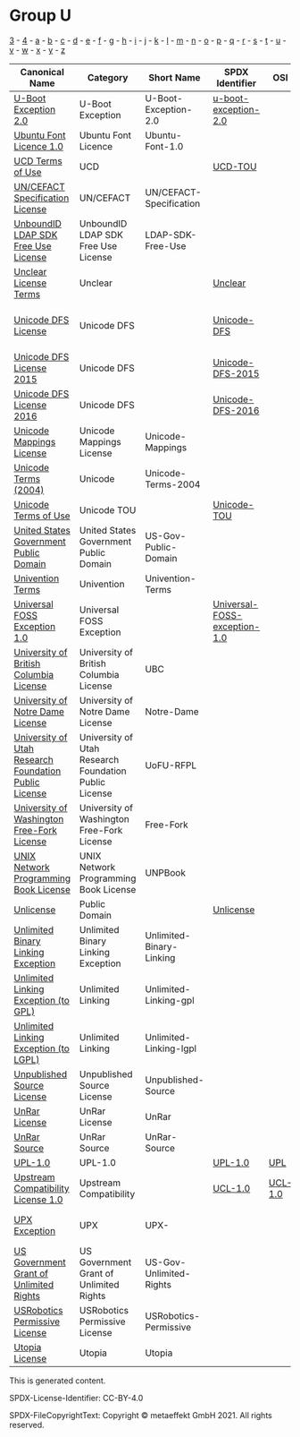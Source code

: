 # Group U

[3](../[3]/README.md) -
[4](../[4]/README.md) -
[a](../[a]/README.md) - 
[b](../[b]/README.md) - 
[c](../[c]/README.md) - 
[d](../[d]/README.md) - 
[e](../[e]/README.md) - 
[f](../[f]/README.md) - 
[g](../[g]/README.md) - 
[h](../[h]/README.md) - 
[i](../[i]/README.md) - 
[j](../[j]/README.md) - 
[k](../[k]/README.md) - 
[l](../[l]/README.md) - 
[m](../[m]/README.md) - 
[n](../[n]/README.md) - 
[o](../[o]/README.md) - 
[p](../[p]/README.md) - 
[q](../[q]/README.md) - 
[r](../[r]/README.md) - 
[s](../[s]/README.md) - 
[t](../[t]/README.md) - 
[u](../[u]/README.md) - 
[v](../[v]/README.md) - 
[w](../[w]/README.md) - 
[x](../[x]/README.md) - 
[y](../[y]/README.md) - 
[z](../[z]/README.md)

|Canonical Name|Category|Short Name|SPDX Identifier|OSI|ScanCode|Matched ScanCode|Type|
| --- | --- | --- | --- | --- | --- | --- | --- |
|[U-Boot Exception 2.0]([ub]/U-Boot-Exception-2.0.yaml)|U-Boot Exception|U-Boot-Exception-2.0|[u-boot-exception-2.0](https://spdx.org/licenses/preview/u-boot-exception-2.0.html)| | [u-boot-exception-2.0](https://github.com/nexB/scancode-toolkit/blob/develop/src/licensedcode/data/licenses/u-boot-exception-2.0.LICENSE) | [u-boot-exception-2.0](https://github.com/nexB/scancode-toolkit/blob/develop/src/licensedcode/data/licenses/u-boot-exception-2.0.LICENSE) |exception|
|[Ubuntu Font Licence 1.0]([ub]/Ubuntu-Font-Licence-1.0.yaml)|Ubuntu Font Licence|Ubuntu-Font-1.0| | | [ubuntu-font-1.0](https://github.com/nexB/scancode-toolkit/blob/develop/src/licensedcode/data/licenses/ubuntu-font-1.0.LICENSE) | [ubuntu-font-1.0](https://github.com/nexB/scancode-toolkit/blob/develop/src/licensedcode/data/licenses/ubuntu-font-1.0.LICENSE) |terms|
|[UCD Terms of Use]([uc]/UCD-Terms-of-Use.yaml)|UCD| |[UCD-TOU](https://spdx.org/licenses/preview/UCD-TOU.html)| | | [unicode-mappings](https://github.com/nexB/scancode-toolkit/blob/develop/src/licensedcode/data/licenses/unicode-mappings.LICENSE) |terms|
|[UN/CEFACT Specification License]([un]/UNCEFACT-Specification-License.yaml)|UN/CEFACT|UN/CEFACT-Specification| | | | [ietf](https://github.com/nexB/scancode-toolkit/blob/develop/src/licensedcode/data/licenses/ietf.LICENSE) |terms|
|[UnboundID LDAP SDK Free Use License]([un]/UnboundID-LDAP-SDK-Free-Use-License.yaml)|UnboundID LDAP SDK Free Use License|LDAP-SDK-Free-Use| | | [ldap-sdk-free-use](https://github.com/nexB/scancode-toolkit/blob/develop/src/licensedcode/data/licenses/ldap-sdk-free-use.LICENSE) | [ldap-sdk-free-use](https://github.com/nexB/scancode-toolkit/blob/develop/src/licensedcode/data/licenses/ldap-sdk-free-use.LICENSE) |terms|
|[Unclear License Terms]([un]/Unclear-License-Terms.yaml)|Unclear| |[Unclear](https://spdx.org/licenses/preview/Unclear.html)| | | |terms|
|[Unicode DFS License]([un]/Unicode-DFS-License.yaml)|Unicode DFS| |[Unicode-DFS](https://spdx.org/licenses/preview/Unicode-DFS.html)| | [unicode](https://github.com/nexB/scancode-toolkit/blob/develop/src/licensedcode/data/licenses/unicode.LICENSE), [unicode-data-software](https://github.com/nexB/scancode-toolkit/blob/develop/src/licensedcode/data/licenses/unicode-data-software.LICENSE) | [unicode](https://github.com/nexB/scancode-toolkit/blob/develop/src/licensedcode/data/licenses/unicode.LICENSE) |terms|
|[Unicode DFS License 2015]([un]/Unicode-DFS-License-2015.yaml)|Unicode DFS| |[Unicode-DFS-2015](https://spdx.org/licenses/preview/Unicode-DFS-2015.html)| | [unicode-dfs-2015](https://github.com/nexB/scancode-toolkit/blob/develop/src/licensedcode/data/licenses/unicode-dfs-2015.LICENSE) | [unicode-dfs-2015](https://github.com/nexB/scancode-toolkit/blob/develop/src/licensedcode/data/licenses/unicode-dfs-2015.LICENSE) |terms|
|[Unicode DFS License 2016]([un]/Unicode-DFS-License-2016.yaml)|Unicode DFS| |[Unicode-DFS-2016](https://spdx.org/licenses/preview/Unicode-DFS-2016.html)| | [unicode-dfs-2016](https://github.com/nexB/scancode-toolkit/blob/develop/src/licensedcode/data/licenses/unicode-dfs-2016.LICENSE) | [unicode-dfs-2016](https://github.com/nexB/scancode-toolkit/blob/develop/src/licensedcode/data/licenses/unicode-dfs-2016.LICENSE) |terms|
|[Unicode Mappings License]([un]/Unicode-Mappings-License.yaml)|Unicode Mappings License|Unicode-Mappings| | | [unicode-mappings](https://github.com/nexB/scancode-toolkit/blob/develop/src/licensedcode/data/licenses/unicode-mappings.LICENSE) | [unicode-mappings](https://github.com/nexB/scancode-toolkit/blob/develop/src/licensedcode/data/licenses/unicode-mappings.LICENSE) |terms|
|[Unicode Terms (2004)]([un]/Unicode-Terms-(2004).yaml)|Unicode|Unicode-Terms-2004| | | | [unicode-mappings](https://github.com/nexB/scancode-toolkit/blob/develop/src/licensedcode/data/licenses/unicode-mappings.LICENSE) |terms|
|[Unicode Terms of Use]([un]/Unicode-Terms-of-Use.yaml)|Unicode TOU| |[Unicode-TOU](https://spdx.org/licenses/preview/Unicode-TOU.html)| | [unicode-tou](https://github.com/nexB/scancode-toolkit/blob/develop/src/licensedcode/data/licenses/unicode-tou.LICENSE) | [unicode-tou](https://github.com/nexB/scancode-toolkit/blob/develop/src/licensedcode/data/licenses/unicode-tou.LICENSE) |terms|
|[United States Government Public Domain]([un]/United-States-Government-Public-Domain.yaml)|United States Government Public Domain|US-Gov-Public-Domain| | | [us-govt-public-domain](https://github.com/nexB/scancode-toolkit/blob/develop/src/licensedcode/data/licenses/us-govt-public-domain.LICENSE) | [us-govt-public-domain](https://github.com/nexB/scancode-toolkit/blob/develop/src/licensedcode/data/licenses/us-govt-public-domain.LICENSE) |terms|
|[Univention Terms]([un]/Univention-Terms.yaml)|Univention|Univention-Terms| | | | [unknown](https://github.com/nexB/scancode-toolkit/blob/develop/src/licensedcode/data/licenses/unknown.LICENSE) |terms|
|[Universal FOSS Exception 1.0]([un]/Universal-FOSS-Exception-1.0.yaml)|Universal FOSS Exception| |[Universal-FOSS-exception-1.0](https://spdx.org/licenses/preview/Universal-FOSS-exception-1.0.html)| | [universal-foss-exception-1.0](https://github.com/nexB/scancode-toolkit/blob/develop/src/licensedcode/data/licenses/universal-foss-exception-1.0.LICENSE) | [universal-foss-exception-1.0](https://github.com/nexB/scancode-toolkit/blob/develop/src/licensedcode/data/licenses/universal-foss-exception-1.0.LICENSE) |exception|
|[University of British Columbia License]([un]/University-of-British-Columbia-License.yaml)|University of British Columbia License|UBC| | | [ubc](https://github.com/nexB/scancode-toolkit/blob/develop/src/licensedcode/data/licenses/ubc.LICENSE) | [ubc](https://github.com/nexB/scancode-toolkit/blob/develop/src/licensedcode/data/licenses/ubc.LICENSE) |terms|
|[University of Notre Dame License]([un]/University-of-Notre-Dame-License.yaml)|University of Notre Dame License|Notre-Dame| | | [notre-dame](https://github.com/nexB/scancode-toolkit/blob/develop/src/licensedcode/data/licenses/notre-dame.LICENSE) | [notre-dame](https://github.com/nexB/scancode-toolkit/blob/develop/src/licensedcode/data/licenses/notre-dame.LICENSE) |terms|
|[University of Utah Research Foundation Public License]([un]/University-of-Utah-Research-Foundation-Public-License.yaml)|University of Utah Research Foundation Public License|UoFU-RFPL| | | [uofu-rfpl](https://github.com/nexB/scancode-toolkit/blob/develop/src/licensedcode/data/licenses/uofu-rfpl.LICENSE) | [uofu-rfpl](https://github.com/nexB/scancode-toolkit/blob/develop/src/licensedcode/data/licenses/uofu-rfpl.LICENSE) |terms|
|[University of Washington Free-Fork License]([un]/University-of-Washington-Free-Fork-License.yaml)|University of Washington Free-Fork License|Free-Fork| | | [free-fork](https://github.com/nexB/scancode-toolkit/blob/develop/src/licensedcode/data/licenses/free-fork.LICENSE) | [free-fork](https://github.com/nexB/scancode-toolkit/blob/develop/src/licensedcode/data/licenses/free-fork.LICENSE) |terms|
|[UNIX Network Programming Book License]([un]/UNIX-Network-Programming-Book-License.yaml)|UNIX Network Programming Book License|UNPBook| | | [unpbook](https://github.com/nexB/scancode-toolkit/blob/develop/src/licensedcode/data/licenses/unpbook.LICENSE) | [unpbook](https://github.com/nexB/scancode-toolkit/blob/develop/src/licensedcode/data/licenses/unpbook.LICENSE) |terms|
|[Unlicense]([un]/Unlicense.yaml)|Public Domain| |[Unlicense](https://spdx.org/licenses/preview/Unlicense.html)| | [unlicense](https://github.com/nexB/scancode-toolkit/blob/develop/src/licensedcode/data/licenses/unlicense.LICENSE) | [unlicense](https://github.com/nexB/scancode-toolkit/blob/develop/src/licensedcode/data/licenses/unlicense.LICENSE) |terms|
|[Unlimited Binary Linking Exception]([un]/Unlimited-Binary-Linking-Exception.yaml)|Unlimited Binary Linking Exception|Unlimited-Binary-Linking| | | [unlimited-binary-linking](https://github.com/nexB/scancode-toolkit/blob/develop/src/licensedcode/data/licenses/unlimited-binary-linking.LICENSE) | [unlimited-binary-linking](https://github.com/nexB/scancode-toolkit/blob/develop/src/licensedcode/data/licenses/unlimited-binary-linking.LICENSE) |exception|
|[Unlimited Linking Exception (to GPL)]([un]/Unlimited-Linking-Exception-(to-GPL).yaml)|Unlimited Linking|Unlimited-Linking-gpl| | | [unlimited-linking-exception-gpl](https://github.com/nexB/scancode-toolkit/blob/develop/src/licensedcode/data/licenses/unlimited-linking-exception-gpl.LICENSE) | |exception|
|[Unlimited Linking Exception (to LGPL)]([un]/Unlimited-Linking-Exception-(to-LGPL).yaml)|Unlimited Linking|Unlimited-Linking-lgpl| | | [unlimited-linking-exception-lgpl](https://github.com/nexB/scancode-toolkit/blob/develop/src/licensedcode/data/licenses/unlimited-linking-exception-lgpl.LICENSE) | |terms|
|[Unpublished Source License]([un]/Unpublished-Source-License.yaml)|Unpublished Source License|Unpublished-Source| | | [unpublished-source](https://github.com/nexB/scancode-toolkit/blob/develop/src/licensedcode/data/licenses/unpublished-source.LICENSE) | [unpublished-source](https://github.com/nexB/scancode-toolkit/blob/develop/src/licensedcode/data/licenses/unpublished-source.LICENSE) |terms|
|[UnRar License]([un]/UnRar-License.yaml)|UnRar License|UnRar| | | [unrar](https://github.com/nexB/scancode-toolkit/blob/develop/src/licensedcode/data/licenses/unrar.LICENSE) | [unrar](https://github.com/nexB/scancode-toolkit/blob/develop/src/licensedcode/data/licenses/unrar.LICENSE) |terms|
|[UnRar Source]([un]/UnRar-Source.yaml)|UnRar Source|UnRar-Source| | | | |terms|
|[UPL-1.0]([up]/UPL-1.0.yaml)|UPL-1.0| |[UPL-1.0](https://spdx.org/licenses/preview/UPL-1.0.html)| [UPL](https://opensource.org/licenses/UPL) | [upl-1.0](https://github.com/nexB/scancode-toolkit/blob/develop/src/licensedcode/data/licenses/upl-1.0.LICENSE) | [upl-1.0](https://github.com/nexB/scancode-toolkit/blob/develop/src/licensedcode/data/licenses/upl-1.0.LICENSE) |terms|
|[Upstream Compatibility License 1.0]([up]/Upstream-Compatibility-License-1.0.yaml)|Upstream Compatibility| |[UCL-1.0](https://spdx.org/licenses/preview/UCL-1.0.html)| [UCL-1.0](https://opensource.org/licenses/UCL-1.0) | [ucl-1.0](https://github.com/nexB/scancode-toolkit/blob/develop/src/licensedcode/data/licenses/ucl-1.0.LICENSE) | [ucl-1.0](https://github.com/nexB/scancode-toolkit/blob/develop/src/licensedcode/data/licenses/ucl-1.0.LICENSE) |terms|
|[UPX Exception]([up]/UPX-Exception.yaml)|UPX|UPX-| | | [upx-exception-2.0-plus](https://github.com/nexB/scancode-toolkit/blob/develop/src/licensedcode/data/licenses/upx-exception-2.0-plus.LICENSE) | |exception|
|[US Government Grant of Unlimited Rights]([us]/US-Government-Grant-of-Unlimited-Rights.yaml)|US Government Grant of Unlimited Rights|US-Gov-Unlimited-Rights| | | [us-govt-unlimited-rights](https://github.com/nexB/scancode-toolkit/blob/develop/src/licensedcode/data/licenses/us-govt-unlimited-rights.LICENSE) | [us-govt-unlimited-rights](https://github.com/nexB/scancode-toolkit/blob/develop/src/licensedcode/data/licenses/us-govt-unlimited-rights.LICENSE) |terms|
|[USRobotics Permissive License]([us]/USRobotics-Permissive-License.yaml)|USRobotics Permissive License|USRobotics-Permissive| | | [usrobotics-permissive](https://github.com/nexB/scancode-toolkit/blob/develop/src/licensedcode/data/licenses/usrobotics-permissive.LICENSE) | [mit-veillard-variant](https://github.com/nexB/scancode-toolkit/blob/develop/src/licensedcode/data/licenses/mit-veillard-variant.LICENSE) |terms|
|[Utopia License]([ut]/Utopia-License.yaml)|Utopia|Utopia| | | [utopia](https://github.com/nexB/scancode-toolkit/blob/develop/src/licensedcode/data/licenses/utopia.LICENSE) | |terms|

This is generated content.

SPDX-License-Identifier: CC-BY-4.0

SPDX-FileCopyrightText: Copyright © metaeffekt GmbH 2021. All rights reserved.
